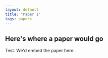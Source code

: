```yaml
---
layout: default
title: "Paper 1"
tags: papers
---
```


## Here's where a paper would go

Test. We'd embed the paper here.
